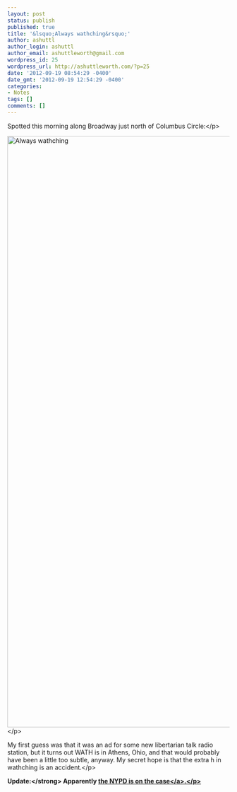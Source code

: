 ```yaml
---
layout: post
status: publish
published: true
title: '&lsquo;Always wathching&rsquo;'
author: ashuttl
author_login: ashuttl
author_email: ashuttleworth@gmail.com
wordpress_id: 25
wordpress_url: http://ashuttleworth.com/?p=25
date: '2012-09-19 08:54:29 -0400'
date_gmt: '2012-09-19 12:54:29 -0400'
categories:
- Notes
tags: []
comments: []
---
```

<p>Spotted this morning along Broadway just north of Columbus Circle:<&#47;p></p>
<p><img title="always-wathching.jpg" src="http:&#47;&#47;ashuttleworth.com&#47;wp-content&#47;uploads&#47;2013&#47;06&#47;always-wathching.jpg" alt="Always wathching" width="1000" height="1338" border="0" &#47;><&#47;p></p>
<p>My first guess was that it was an ad for some new libertarian talk radio station, but it turns out WATH is in Athens, Ohio, and that would probably have been a little too subtle, anyway. My secret hope is that the extra h in wathching is an accident.<&#47;p></p>
<p><strong>Update:<&#47;strong> Apparently <a href="http:&#47;&#47;nymag.com&#47;daily&#47;intel&#47;2012&#47;09&#47;nypd-investigating-fake-propaganda-poster.html">the NYPD is on the case<&#47;a>.<&#47;p></p>
